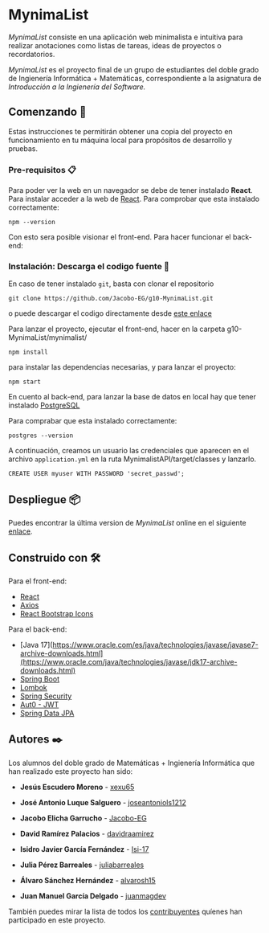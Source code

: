 # MynimaList

*MynimaList* consiste en una aplicación web minimalista e intuitiva para realizar anotaciones como listas de tareas, ideas de proyectos o recordatorios.

*MynimaList* es el proyecto final de un grupo de estudiantes del doble grado de Ingienería Informática + Matemáticas, correspondiente a la asignatura de *Introducción a la Ingienería del Software.*


## Comenzando 🚀	

Estas instrucciones te permitirán obtener una copia del proyecto en funcionamiento en tu máquina local para propósitos de desarrollo y pruebas.

### Pre-requisitos 📋

Para poder ver la web en un navegador se debe de tener instalado **React**. Para instalar acceder a la web de [React](https://reactjs.org/). Para comprobar que esta instalado correctamente: 

```
npm --version 
```

Con esto sera posible visionar el front-end. Para hacer funcionar el back-end: 


### Instalación: Descarga el codigo fuente 🔧

En caso de tener instalado `git`, basta con clonar el repositorio

```
git clone https://github.com/Jacobo-EG/g10-MynimaList.git
```

o puede descargar el codigo directamente desde [este enlace](https://github.com/Jacobo-EG/g10-MynimaList/archive/refs/heads/main.zip)

Para lanzar el proyecto, ejecutar el front-end, hacer en la carpeta g10-MynimaList/mynimalist/

```
npm install
```

para instalar las dependencias necesarias, y para lanzar el proyecto: 

```
npm start
```

En cuento al back-end, para lanzar la base de datos en local hay que tener instalado [PostgreSQL](https://www.postgresql.org/)

Para comprabar que esta instalado correctamente: 
```
postgres --version
```

A continuación, creamos un usuario las credenciales que aparecen en el archivo `application.yml` en la ruta MynimalistAPI/target/classes y lanzarlo.

```
CREATE USER myuser WITH PASSWORD 'secret_passwd';
```


## Despliegue 📦

Puedes encontrar la última version de *MynimaList* online en el siguiente [enlace](http://mynimalist.herokuapp.com/).

## Construido con 🛠️
Para el front-end:

* [React](https://es.reactjs.org/)
* [Axios](https://www.npmjs.com/package/axios)
* [React Bootstrap Icons](https://www.npmjs.com/package/react-bootstrap-icons)

Para el back-end: 

* [Java 17](https://www.oracle.com/es/java/technologies/javase/javase7-archive-downloads.html](https://www.oracle.com/java/technologies/javase/jdk17-archive-downloads.html)
* [Spring Boot](https://spring.io/projects/spring-boot) 
* [Lombok](https://projectlombok.org/)
* [Spring Security](https://spring.io/projects/spring-security)
* [Aut0 - JWT](https://auth0.com/docs/secure/tokens/json-web-tokens)
* [Spring Data JPA](https://spring.io/projects/spring-data-jpa)


## Autores ✒️
Los alumnos del doble grado de Matemáticas + Ingienería Informática que han realizado este proyecto han sido: 

- **Jesús Escudero Moreno** - [xexu65](https://github.com/xexu65)

- **José Antonio Luque Salguero** - [joseantoniols1212](https://github.com/joseantoniols1212)

- **Jacobo Elicha Garrucho** - [Jacobo-EG](https://github.com/Jacobo-EG)

- **David Ramírez Palacios** - [davidraamirez](https://github.com/davidraamirez)

- **Isidro Javier García Fernández** - [Isi-17](https://github.com/Isi-17)

- **Julia Pérez Barreales** - [juliabarreales](https://github.com/juliabarreales)

- **Álvaro Sánchez Hernández** - [alvarosh15](https://github.com/alvarosh15)

- **Juan Manuel García Delgado** - [juanmagdev](https://github.com/juanmagdev)

También puedes mirar la lista de todos los [contribuyentes](https://github.com/Jacobo-EG/g10-MynimaList/graphs/contributors) quíenes han participado en este proyecto. 


